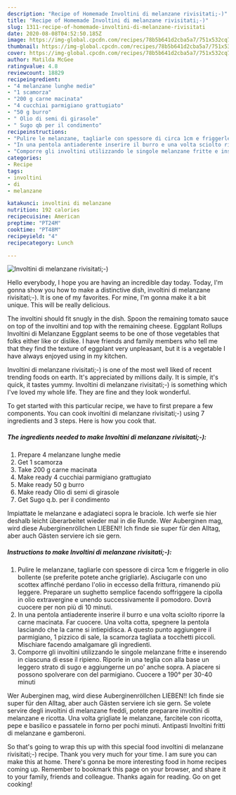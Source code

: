 ```yaml
---
description: "Recipe of Homemade Involtini di melanzane rivisitati;-)"
title: "Recipe of Homemade Involtini di melanzane rivisitati;-)"
slug: 1311-recipe-of-homemade-involtini-di-melanzane-rivisitati
date: 2020-08-08T04:52:50.185Z
image: https://img-global.cpcdn.com/recipes/78b5b641d2cba5a7/751x532cq70/involtini-di-melanzane-rivisitati-recipe-main-photo.jpg
thumbnail: https://img-global.cpcdn.com/recipes/78b5b641d2cba5a7/751x532cq70/involtini-di-melanzane-rivisitati-recipe-main-photo.jpg
cover: https://img-global.cpcdn.com/recipes/78b5b641d2cba5a7/751x532cq70/involtini-di-melanzane-rivisitati-recipe-main-photo.jpg
author: Matilda McGee
ratingvalue: 4.8
reviewcount: 18829
recipeingredient:
- "4 melanzane lunghe medie"
- "1 scamorza"
- "200 g carne macinata"
- "4 cucchiai parmigiano grattugiato"
- "50 g burro"
- " Olio di semi di girasole"
- " Sugo qb per il condimento"
recipeinstructions:
- "Pulire le melanzane, tagliarle con spessore di circa 1cm e friggerle in olio bollente (se preferite potete anche grigliarle). Asciugarle con uno scottex affinché perdano l&#39;olio in eccesso della frittura, rimanendo più leggere. Preparare un sughetto semplice facendo soffriggere la cipolla in olio extravergine e unendo successivamente il pomodoro. Dovrà cuocere per non più di 10 minuti."
- "In una pentola antiaderente inserire il burro e una volta sciolto riporre la carne macinata. Far cuocere. Una volta cotta, spegnere la pentola lasciando che la carne si intiepidisca. A questo punto aggiungere il parmigiano, 1 pizzico di sale, la scamorza tagliata a tocchetti piccoli. Mischiare facendo amalgamare gli ingredienti."
- "Comporre gli involtini utilizzando le singole melanzane fritte e inserendo in ciascuna di esse il ripieno. Riporle in una teglia con alla base un leggero strato di sugo e aggiungerne un po&#39; anche sopra. A piacere si possono spolverare con del parmigiano. Cuocere a 190° per 30-40 minuti"
categories:
- Recipe
tags:
- involtini
- di
- melanzane

katakunci: involtini di melanzane 
nutrition: 192 calories
recipecuisine: American
preptime: "PT24M"
cooktime: "PT48M"
recipeyield: "4"
recipecategory: Lunch

---
```



![Involtini di melanzane rivisitati;-)](https://img-global.cpcdn.com/recipes/78b5b641d2cba5a7/751x532cq70/involtini-di-melanzane-rivisitati-recipe-main-photo.jpg)

Hello everybody, I hope you are having an incredible day today. Today, I'm gonna show you how to make a distinctive dish, involtini di melanzane rivisitati;-). It is one of my favorites. For mine, I'm gonna make it a bit unique. This will be really delicious.

The involtini should fit snugly in the dish. Spoon the remaining tomato sauce on top of the involtini and top with the remaining cheese. Eggplant Rollups Involtini di Melanzane Eggplant seems to be one of those vegetables that folks either like or dislike. I have friends and family members who tell me that they find the texture of eggplant very unpleasant, but it is a vegetable I have always enjoyed using in my kitchen.

Involtini di melanzane rivisitati;-) is one of the most well liked of recent trending foods on earth. It's appreciated by millions daily. It is simple, it's quick, it tastes yummy. Involtini di melanzane rivisitati;-) is something which I've loved my whole life. They are fine and they look wonderful.


To get started with this particular recipe, we have to first prepare a few components. You can cook involtini di melanzane rivisitati;-) using 7 ingredients and 3 steps. Here is how you cook that.

<!--inarticleads1-->

##### The ingredients needed to make Involtini di melanzane rivisitati;-):

1. Prepare 4 melanzane lunghe medie
1. Get 1 scamorza
1. Take 200 g carne macinata
1. Make ready 4 cucchiai parmigiano grattugiato
1. Make ready 50 g burro
1. Make ready  Olio di semi di girasole
1. Get  Sugo q.b. per il condimento


Impiattate le melanzane e adagiateci sopra le braciole. Ich werfe sie hier deshalb leicht überarbeitet wieder mal in die Runde. Wer Auberginen mag, wird diese Auberginenröllchen LIEBEN!! Ich finde sie super für den Alltag, aber auch Gästen serviere ich sie gern. 

<!--inarticleads2-->

##### Instructions to make Involtini di melanzane rivisitati;-):

1. Pulire le melanzane, tagliarle con spessore di circa 1cm e friggerle in olio bollente (se preferite potete anche grigliarle). Asciugarle con uno scottex affinché perdano l&#39;olio in eccesso della frittura, rimanendo più leggere. Preparare un sughetto semplice facendo soffriggere la cipolla in olio extravergine e unendo successivamente il pomodoro. Dovrà cuocere per non più di 10 minuti.
1. In una pentola antiaderente inserire il burro e una volta sciolto riporre la carne macinata. Far cuocere. Una volta cotta, spegnere la pentola lasciando che la carne si intiepidisca. A questo punto aggiungere il parmigiano, 1 pizzico di sale, la scamorza tagliata a tocchetti piccoli. Mischiare facendo amalgamare gli ingredienti.
1. Comporre gli involtini utilizzando le singole melanzane fritte e inserendo in ciascuna di esse il ripieno. Riporle in una teglia con alla base un leggero strato di sugo e aggiungerne un po&#39; anche sopra. A piacere si possono spolverare con del parmigiano. Cuocere a 190° per 30-40 minuti


Wer Auberginen mag, wird diese Auberginenröllchen LIEBEN!! Ich finde sie super für den Alltag, aber auch Gästen serviere ich sie gern. Se volete servire degli involtini di melanzane freddi, potete preparare involtini di melanzane e ricotta. Una volta grigliate le melanzane, farcitele con ricotta, pepe e basilico e passatele in forno per pochi minuti. Antipasti Involtini fritti di melanzane e gamberoni. 

So that's going to wrap this up with this special food involtini di melanzane rivisitati;-) recipe. Thank you very much for your time. I am sure you can make this at home. There's gonna be more interesting food in home recipes coming up. Remember to bookmark this page on your browser, and share it to your family, friends and colleague. Thanks again for reading. Go on get cooking!
